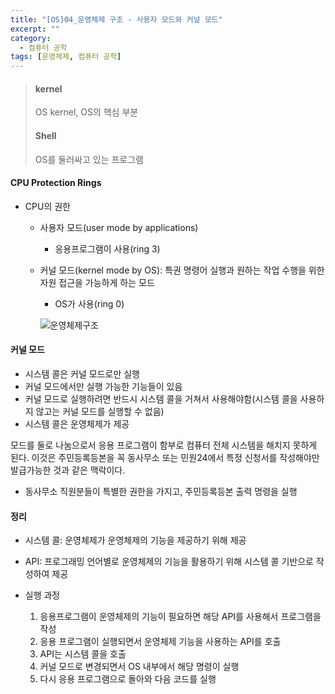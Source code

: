 ```yaml
---
title: "[OS]04_운영체제 구조 - 사용자 모드와 커널 모드"
excerpt: ""
category:
  - 컴퓨터 공학
tags: [운영체제, 컴퓨터 공학]
---
```


> #### kernel
>
> OS kernel, OS의 핵심 부분
>
> #### Shell
>
> OS를 둘러싸고 있는 프로그램

#### CPU Protection Rings

- CPU의 권한

  - 사용자 모드(user mode by applications)

    - 응용프로그램이 사용(ring 3)

  - 커널 모드(kernel mode by OS): 특권 명령어 실행과 원하는 작업 수행을 위한 자원 접근을 가능하게 하는 모드

    - OS가 사용(ring 0)

    ![운영체제구조](https://kwonsoonwoo.github.io/assets/Operating%20System/protectionring.png)

#### 커널 모드

- 시스템 콜은 커널 모드로만 실행
- 커널 모드에서만 실행 가능한 기능들이 있음
- 커널 모드로 실행하려면 반드시 시스템 콜을 거쳐서 사용해야함(시스템 콜을 사용하지 않고는 커널 모드를 실행할 수 없음)
- 시스템 콜은 운영체제가 제공



모드를 둘로 나눔으로서 응용 프로그램이 함부로 컴퓨터 전체 시스템을 해치지 못하게 된다. 이것은 주민등록등본을 꼭 동사무소 또는 민원24에서 특정 신청서를 작성해야만 발급가능한 것과 같은 맥락이다.

- 동사무소 직원분들이 특별한 권한을 가지고, 주민등록등본 출력 명령을 실행





#### 정리

- 시스템 콜: 운영체제가 운영체제의 기능을 제공하기 위해 제공
- API: 프로그래밍 언어별로 운영체제의 기능을 활용하기 위해 시스템 콜 기반으로 작성하여 제공

- 실행 과정
  1. 응용프로그램이 운영체제의 기능이 필요하면 해당 API를 사용해서 프로그램을 작성
  2. 응용 프로그램이 실행되면서 운영체제 기능을 사용하는 API를 호출
  3. API는 시스템 콜을 호출
  4. 커널 모드로 변경되면서 OS 내부에서 해당 명령이 실행
  5. 다시 응용 프로그램으로 돌아와 다음 코드를 실행